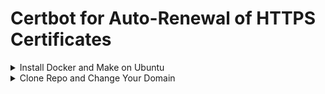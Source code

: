 # Certbot for Auto-Renewal of HTTPS Certificates

<details>
<summary>Install Docker and Make on Ubuntu</summary>

  ```bash
  sudo apt-get update
  sudo apt-get install docker.io -y
  sudo systemctl start docker
  sudo systemctl enable docker
  sudo usermod -a -G docker $(whoami)
  newgrp docker
  sudo apt-get install make
  ```
</details>

<details>
<summary>Clone Repo and Change Your Domain</summary>

  ```bash
  git clone https://github.com/mrunal-modi/certbot.git
  make build
  make certbot
  make run
  make update-nginx-ssl
  make stop
  make clean
  ```
</details>





